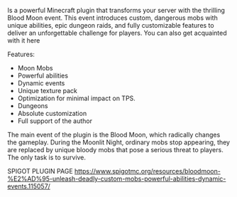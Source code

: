 Is a powerful Minecraft plugin that transforms your server with the thrilling Blood Moon event. This event introduces custom, dangerous mobs with unique abilities, epic dungeon raids, and fully customizable features to deliver an unforgettable challenge for players. You can also get acquainted with it here​
​

Features​:
- Moon Mobs
- Powerful abilities
- Dynamic events
- Unique texture pack
- Optimization for minimal impact on TPS.
- Dungeons
- Absolute customization
- Full support of the author


The main event of the plugin is the Blood Moon, which radically changes the gameplay. During the Moonlit Night, ordinary mobs stop appearing, they are replaced by unique bloody mobs that pose a serious threat to players. The only task is to survive.

SPIGOT PLUGIN PAGE https://www.spigotmc.org/resources/bloodmoon-%E2%AD%95-unleash-deadly-custom-mobs-powerful-abilities-dynamic-events.115057/
